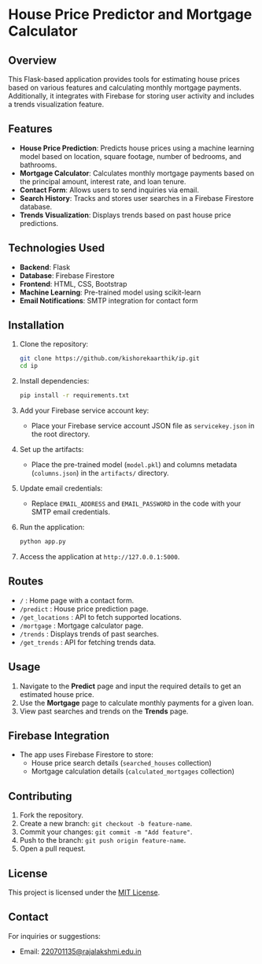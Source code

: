 # House Price Predictor and Mortgage Calculator

## Overview
This Flask-based application provides tools for estimating house prices based on various features and calculating monthly mortgage payments. Additionally, it integrates with Firebase for storing user activity and includes a trends visualization feature.

## Features
- **House Price Prediction**: Predicts house prices using a machine learning model based on location, square footage, number of bedrooms, and bathrooms.
- **Mortgage Calculator**: Calculates monthly mortgage payments based on the principal amount, interest rate, and loan tenure.
- **Contact Form**: Allows users to send inquiries via email.
- **Search History**: Tracks and stores user searches in a Firebase Firestore database.
- **Trends Visualization**: Displays trends based on past house price predictions.

## Technologies Used
- **Backend**: Flask
- **Database**: Firebase Firestore
- **Frontend**: HTML, CSS, Bootstrap
- **Machine Learning**: Pre-trained model using scikit-learn
- **Email Notifications**: SMTP integration for contact form

## Installation
1. Clone the repository:
   ```bash
   git clone https://github.com/kishorekaarthik/ip.git
   cd ip
   ```

2. Install dependencies:
   ```bash
   pip install -r requirements.txt
   ```

3. Add your Firebase service account key:
   - Place your Firebase service account JSON file as `servicekey.json` in the root directory.

4. Set up the artifacts:
   - Place the pre-trained model (`model.pkl`) and columns metadata (`columns.json`) in the `artifacts/` directory.

5. Update email credentials:
   - Replace `EMAIL_ADDRESS` and `EMAIL_PASSWORD` in the code with your SMTP email credentials.

6. Run the application:
   ```bash
   python app.py
   ```

7. Access the application at `http://127.0.0.1:5000`.

## Routes
- `/` : Home page with a contact form.
- `/predict` : House price prediction page.
- `/get_locations` : API to fetch supported locations.
- `/mortgage` : Mortgage calculator page.
- `/trends` : Displays trends of past searches.
- `/get_trends` : API for fetching trends data.

## Usage
1. Navigate to the **Predict** page and input the required details to get an estimated house price.
2. Use the **Mortgage** page to calculate monthly payments for a given loan.
3. View past searches and trends on the **Trends** page.

## Firebase Integration
- The app uses Firebase Firestore to store:
  - House price search details (`searched_houses` collection)
  - Mortgage calculation details (`calculated_mortgages` collection)

## Contributing
1. Fork the repository.
2. Create a new branch: `git checkout -b feature-name`.
3. Commit your changes: `git commit -m "Add feature"`.
4. Push to the branch: `git push origin feature-name`.
5. Open a pull request.

## License
This project is licensed under the [MIT License](LICENSE).

## Contact
For inquiries or suggestions:
- Email: 220701135@rajalakshmi.edu.in
